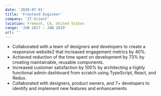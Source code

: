 ```yaml
---
date: '2020-07-01'
title: 'Frontend Engineer'
company: 'IT-Scient'
location: Fremont, CA, United States
range: 'JUN 2017 – JAN 2019'
url: ''
---
```


- Collaborated with a team of designers and developers to create a responsive website2
  that increased engagement metrics by 40%.
- Achieved reduction of the time spent on development by 73% by creating maintainable,
  reusable components.
- Increased customer satisfaction by 100% by architecting a highly functional admin
  dashboard from scratch using TypeScript, React, and Redux.
- Collaborated with designers, product owners, and 7+ developers to identify and
  implement new features and enhancements
